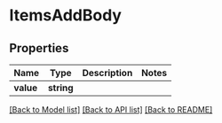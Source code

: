 # ItemsAddBody

## Properties
Name | Type | Description | Notes
------------ | ------------- | ------------- | -------------
**value** | **string** |  | 

[[Back to Model list]](../../README.md#documentation-for-models) [[Back to API list]](../../README.md#documentation-for-api-endpoints) [[Back to README]](../../README.md)

